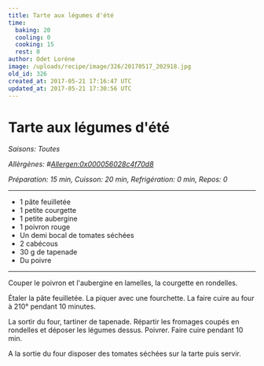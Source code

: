 ```yaml
---
title: Tarte aux légumes d'été
time:
  baking: 20
  cooling: 0
  cooking: 15
  rest: 0
author: Odet Lorène
image: /uploads/recipe/image/326/20170517_202918.jpg
old_id: 326
created_at: 2017-05-21 17:16:47 UTC
updated_at: 2017-05-21 17:30:56 UTC
---
```


# Tarte aux légumes d'été



*Saisons: Toutes*

*Allèrgènes: #<Allergen:0x000056028c4f70d8>*

*Préparation: 15 min, Cuisson: 20 min, Refrigération: 0 min, Repos: 0*

---

- 1 pâte feuilletée
- 1 petite courgette
- 1 petite aubergine
- 1 poivron rouge
- Un demi bocal de tomates séchées
- 2 cabécous
- 30 g de tapenade
- Du poivre

---

Couper le poivron et l'aubergine en lamelles, la courgette en rondelles.

Étaler la pâte feuilletée. La piquer avec une fourchette. La faire cuire au four à 210° pendant 10 minutes.

La sortir du four, tartiner de tapenade. Répartir les fromages coupés en rondelles et déposer les légumes dessus. Poivrer. Faire cuire pendant 10 min.

A la sortie du four disposer des tomates séchées sur la tarte puis servir. 
